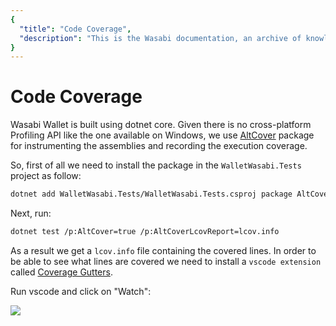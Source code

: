 ```yaml
---
{
  "title": "Code Coverage",
  "description": "This is the Wasabi documentation, an archive of knowledge about the open-source, non-custodial and privacy-focused Bitcoin wallet for desktop."
}
---
```


# Code Coverage

Wasabi Wallet is built using dotnet core. Given there is no cross-platform Profiling API like the one available on Windows, we use [AltCover](https://github.com/SteveGilham/altcover) package for instrumenting the assemblies and recording the execution
coverage.

So, first of all we need to install the package in the `WalletWasabi.Tests` project as follow:

```sh
dotnet add WalletWasabi.Tests/WalletWasabi.Tests.csproj package AltCover
```


Next, run:

```sh
dotnet test /p:AltCover=true /p:AltCoverLcovReport=lcov.info
```

As a result we get a `lcov.info` file containing the covered lines.
In order to be able to see what lines
are covered we need to install a `vscode extension` called  [Coverage Gutters](https://github.com/ryanluker/vscode-coverage-gutters).

Run vscode and click on "Watch":

![](https://i.imgur.com/W4hXXda.png)
